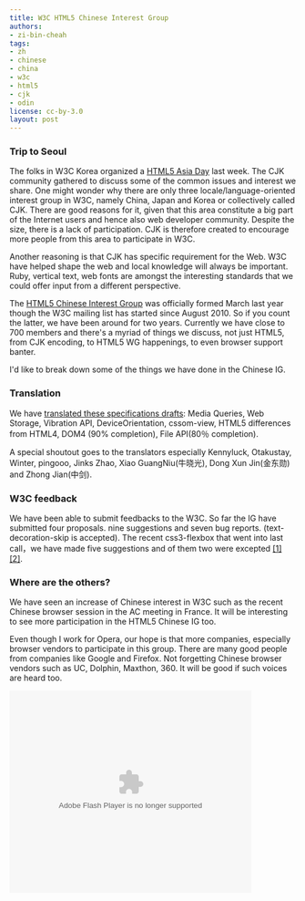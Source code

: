 ```yaml
---
title: W3C HTML5 Chinese Interest Group
authors:
- zi-bin-cheah
tags:
- zh
- chinese
- china
- w3c
- html5
- cjk
- odin
license: cc-by-3.0
layout: post
---
```


<h3>Trip to Seoul</h3>
<p>
The folks in W3C Korea organized a <a href="http://www.w3c.or.kr/Events/html5_asia/">HTML5 Asia Day</a> last week. The CJK community gathered to discuss some of the common issues and interest we share. One might wonder why there are only three locale/language-oriented interest group in W3C, namely China, Japan and Korea or collectively called CJK. There are good reasons for it, given that this area constitute a big part of the Internet users and hence also web developer community. Despite the size, there is a lack of participation. CJK is therefore created to encourage more people from this area to participate in W3C.
</p>
<p>
Another reasoning is that CJK has specific requirement for the Web. W3C have helped shape the web and local knowledge will always be important. Ruby, vertical text, web fonts are amongst the interesting standards that we could offer input from a different perspective.
</p>
<p>
The <a href="http://www.w3.org/html/ig/zh/">HTML5 Chinese Interest Group</a> was officially formed March last year though the W3C mailing list has started since August 2010. So if you count the latter, we have been around for two years. Currently we have close to 700 members and there&#39;s a myriad of things we discuss, not just HTML5, from CJK encoding, to HTML5 WG happenings, to even browser support banter.
</p>
<p>
I&#39;d like to break down some of the things we have done in the Chinese IG.
</p>
<h3>
Translation
</h3>
<p>
We have <a href="http://www.w3.org/html/ig/zh/wiki/翻译">translated these specifications drafts</a>: Media Queries, Web Storage, Vibration API, DeviceOrientation, cssom-view, HTML5 differences from HTML4, DOM4 (90% completion), File API(80％ completion).
</p>
<p>
A special shoutout goes to the translators especially Kennyluck, Otakustay, Winter, pingooo, Jinks Zhao, Xiao GuangNiu(牛晓光), Dong Xun Jin(金东勋) and Zhong Jian(中剑).
</p>
<h3>
W3C feedback
</h3>
<p>
We have been able to submit feedbacks to the W3C. So far the IG have submitted four proposals. nine suggestions and seven bug reports. (text-decoration-skip is accepted). The recent css3-flexbox that went into last call，we have made five suggestions and of them two were excepted <a href="http://dev.w3.org/csswg/css3-flexbox/issues-lc-2012#issue-17">[1]</a> <a href="http://dev.w3.org/csswg/css3-flexbox/issues-lc-2012#issue-18">[2]</a>.
</p>
<h3>
Where are the others?
</h3>
<p>
We have seen an increase of Chinese interest in W3C such as the recent Chinese browser session in the AC meeting in France. It will be interesting to see more participation in the HTML5 Chinese IG too.
</p>
<p>
Even though I work for Opera, our hope is that more companies, especially browser vendors to participate in this group. There are many good people from companies like Google and Firefox. Not forgetting Chinese browser vendors such as UC, Dolphin, Maxthon, 360. It will be good if such voices are heard too.
</p>
<div style="width:425px"><object width="425" height="355">
<param name="movie" value="http://static.slidesharecdn.com/swf/ssplayer2.swf?doc=chineseigppt-120726051026-phpapp02&amp;stripped_title=w3c-html5-chinese-ig-report&amp;userName=zibin" /> <param name="allowFullScreen" value="true" /> <param name="allowScriptAccess" value="never" /> <embed name="__sse9785576" src="http://static.slidesharecdn.com/swf/ssplayer2.swf?doc=chineseigppt-120726051026-phpapp02&amp;stripped_title=w3c-html5-chinese-ig-report&amp;userName=zibin" type="application/x-shockwave-flash" allowfullscreen="true" width="425" height="355" allowscriptaccess="never" />
</object>
</div>
